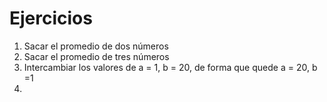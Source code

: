 # Ejercicios
1. Sacar el promedio de dos números
2. Sacar el promedio de tres números
3. Intercambiar los valores de a = 1, b = 20, de forma que quede a = 20, b =1
4. 



